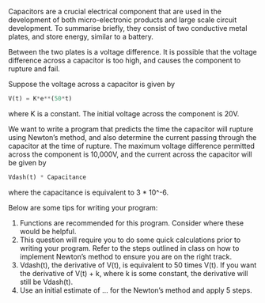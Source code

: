 Capacitors are a crucial electrical component that are used in the development of both micro-electronic products and large scale circuit development. To summarise briefly, they consist of two conductive metal plates, and store energy, similar to a battery. 

Between the two plates is a voltage difference. It is possible that the voltage difference across a capacitor is too high, and causes the component to rupture and fail. 

Suppose the voltage across a capacitor is given by 
```python
V(t) = K*e**(50*t)
```
where K is a constant. The initial voltage across the component is 20V.

We want to write a program that predicts the time the capacitor will rupture using Newton’s method, and also determine the current passing through the capacitor at the time of rupture. The maximum voltage difference permitted across the component is 10,000V, and the current across the capacitor will be given by
```python
Vdash(t) * Capacitance
```
where the capacitance is equivalent to 3 * 10^-6.

Below are some tips for writing your program:
1. Functions are recommended for this program. Consider where these would be helpful. 
2. This question will require you to do some quick calculations prior to writing your program. Refer to the steps outlined in class on how to implement Newton’s method to ensure you are on the right track. 
3. Vdash(t), the derivative of V(t), is equivalent to 50 times V(t). If you want the derivative of V(t) + k, where k is some constant, the derivative will still be Vdash(t).
4. Use an initial estimate of … for the Newton’s method and apply 5 steps. 
